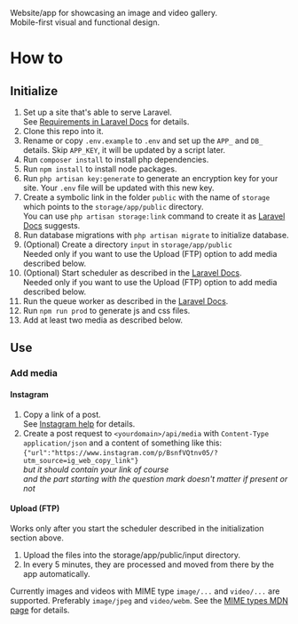Website/app for showcasing an image and video gallery.<br/>
Mobile-first visual and functional design.

# How to

## Initialize
1. Set up a site that's able to serve Laravel.<br/>
See [Requirements in Laravel Docs](https://laravel.com/docs/#server-requirements) for details.
2. Clone this repo into it.
3. Rename or copy `.env.example` to `.env` and set up the `APP_` and `DB_` details. Skip `APP_KEY`, it will be updated by a script later.
4. Run `composer install` to install php dependencies.
5. Run `npm install` to install node packages.
6. Run `php artisan key:generate` to generate an encryption key for your site. Your `.env` file will be updated with this new key.
7. Create a symbolic link in the folder `public` with the name of `storage` which points to the `storage/app/public` directory.<br/>
You can use `php artisan storage:link` command to create it as [Laravel Docs](https://laravel.com/docs/filesystem#configuration) suggests.
8. Run database migrations with `php artisan migrate` to initialize database.
9. (Optional) Create a directory `input` in `storage/app/public`<br/>
Needed only if you want to use the Upload (FTP) option to add media described below.
10. (Optional) Start scheduler as described in the [Laravel Docs](https://laravel.com/docs/scheduling#introduction).<br/>
Needed only if you want to use the Upload (FTP) option to add media described below.
11. Run the queue worker as described in the [Laravel Docs](https://laravel.com/docs/5.8/queues#running-the-queue-worker).
12. Run `npm run prod` to generate js and css files.
13. Add at least two media as described below.

## Use

### Add media

#### Instagram
1. Copy a link of a post.<br/>
See [Instagram help](https://help.instagram.com/372819389498306) for details.
2. Create a post request to `<yourdomain>/api/media` with `Content-Type` `application/json` and a content of something like this:<br/>
`{"url":"https://www.instagram.com/p/BsnfVQtnv05/?utm_source=ig_web_copy_link"}`<br/>
*but it should contain your link of course*<br/>
*and the part starting with the question mark doesn't matter if present or not*

#### Upload (FTP)
Works only after you start the scheduler described in the initialization section above.
1. Upload the files into the storage/app/public/input directory.
2. In every 5 minutes, they are processed and moved from there by the app automatically.

Currently images and videos with MIME type `image/...` and `video/...` are supported.
Preferably `image/jpeg` and `video/webm`.
See the [MIME types MDN page](https://developer.mozilla.org/en-US/docs/Web/HTTP/Basics_of_HTTP/MIME_types) for details.
